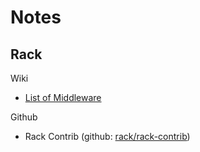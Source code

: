 # Notes

## Rack


Wiki

- [List of Middleware](https://github.com/rack/rack/wiki/List-of-Middleware)

Github

- Rack Contrib (github: [rack/rack-contrib](https://github.com/rack/rack-contrib))

